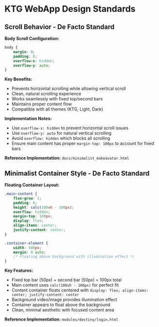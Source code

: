 # KTG WebApp Design Standards

## Scroll Behavior - De Facto Standard

**Body Scroll Configuration:**
```css
body {
    margin: 0;
    padding: 0;
    overflow-x: hidden;
    overflow-y: auto;
}
```

**Key Benefits:**
- Prevents horizontal scrolling while allowing vertical scroll
- Clean, natural scrolling experience
- Works seamlessly with fixed top/second bars
- Maintains proper content flow
- Compatible with all themes (KTG, Light, Dark)

**Implementation Notes:**
- Use `overflow-x: hidden` to prevent horizontal scroll issues
- Use `overflow-y: auto` for natural vertical scrolling
- Avoid `overflow: hidden` which blocks all scrolling
- Ensure main content has proper `margin-top: 100px` to account for fixed bars

**Reference Implementation:** `docs/minimalist_makeavatar.html`

## Minimalist Container Style - De Facto Standard

**Floating Container Layout:**
```css
.main-content {
    flex-grow: 1;
    padding: 0;
    height: calc(100vh - 100px);
    overflow: hidden;
    margin-top: 100px;
    display: flex;
    align-items: center;
    justify-content: center;
}

.container-element {
    width: 400px;
    margin: 0 auto;
    /* Floating above background with illumination effect */
}
```

**Key Features:**
- Fixed top bar (50px) + second bar (50px) = 100px total
- Main content uses `calc(100vh - 100px)` for perfect fit
- Content container floats centered with `display: flex; align-items: center; justify-content: center`
- Background video/image provides illumination effect
- Container appears to float above the background
- Clean, minimal aesthetic with focused content area

**Reference Implementation:** `modules/destiny/login.html`